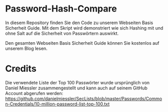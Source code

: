 # Password-Hash-Compare

In diesem Repository finden Sie den Code zu unserem Webseiten Basis Sicherheit Guide. 
Mit dem Skript wird demonstriert wie sich Hashing mit und ohne Salt auf die Sicherheit von Passwörtern auswirkt. 

Den gesamten Webseiten Basis Sicherheit Guide können Sie kostenlos auf unserem Blog lesen. 


# Credits
Die verwendete Liste der Top 100 Passwörter wurde ursprünglich von Daniel Miessler zusammengestellt und kann auch auf seinem GitHub Account abgerufen werden: https://github.com/danielmiessler/SecLists/blob/master/Passwords/Common-Credentials/10-million-password-list-top-100.txt
